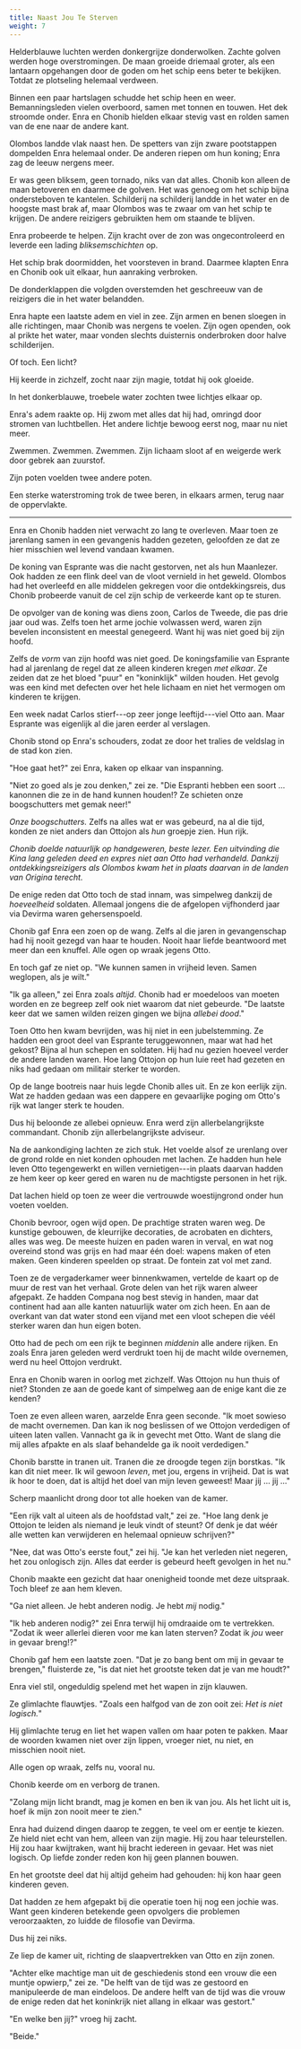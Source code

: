 ```yaml
---
title: Naast Jou Te Sterven
weight: 7
---
```

Helderblauwe luchten werden donkergrijze donderwolken. Zachte golven werden hoge overstromingen. De maan groeide driemaal groter, als een lantaarn opgehangen door de goden om het schip eens beter te bekijken. Totdat ze plotseling helemaal verdween.

Binnen een paar hartslagen schudde het schip heen en weer. Bemanningsleden vielen overboord, samen met tonnen en touwen. Het dek stroomde onder. Enra en Chonib hielden elkaar stevig vast en rolden samen van de ene naar de andere kant.

Olombos landde vlak naast hen. De spetters van zijn zware pootstappen dompelden Enra helemaal onder. De anderen riepen om hun koning; Enra zag de leeuw nergens meer.

Er was geen bliksem, geen tornado, niks van dat alles. Chonib kon alleen de maan betoveren en daarmee de golven. Het was genoeg om het schip bijna ondersteboven te kantelen. Schilderij na schilderij landde in het water en de hoogste mast brak af, maar Olombos was te zwaar om van het schip te krijgen. De andere reizigers gebruikten hem om staande te blijven.

Enra probeerde te helpen. Zijn kracht over de zon was ongecontroleerd en leverde een lading _bliksemschichten_ op.

Het schip brak doormidden, het voorsteven in brand. Daarmee klapten Enra en Chonib ook uit elkaar, hun aanraking verbroken.

De donderklappen die volgden overstemden het geschreeuw van de reizigers die in het water belandden. 

Enra hapte een laatste adem en viel in zee. Zijn armen en benen sloegen in alle richtingen, maar Chonib was nergens te voelen. Zijn ogen openden, ook al prikte het water, maar vonden slechts duisternis onderbroken door halve schilderijen.

Of toch. Een licht?

Hij keerde in zichzelf, zocht naar zijn magie, totdat hij ook gloeide.

In het donkerblauwe, troebele water zochten twee lichtjes elkaar op.

Enra's adem raakte op. Hij zwom met alles dat hij had, omringd door stromen van luchtbellen. Het andere lichtje bewoog eerst nog, maar nu niet meer.

Zwemmen. Zwemmen. Zwemmen. Zijn lichaam sloot af en weigerde werk door gebrek aan zuurstof. 

Zijn poten voelden twee andere poten.

Een sterke waterstroming trok de twee beren, in elkaars armen, terug naar de oppervlakte.

___

Enra en Chonib hadden niet verwacht zo lang te overleven. Maar toen ze jarenlang samen in een gevangenis hadden gezeten, geloofden ze dat ze hier misschien wel levend vandaan kwamen.

De koning van Esprante was die nacht gestorven, net als hun Maanlezer. Ook hadden ze een flink deel van de vloot vernield in het geweld. Olombos had het overleefd en alle middelen gekregen voor die ontdekkingsreis, dus Chonib probeerde vanuit de cel zijn schip de verkeerde kant op te sturen.

De opvolger van de koning was diens zoon, Carlos de Tweede, die pas drie jaar oud was. Zelfs toen het arme jochie volwassen werd, waren zijn bevelen inconsistent en meestal genegeerd. Want hij was niet goed bij zijn hoofd.

Zelfs de _vorm_ van zijn hoofd was niet goed. De koningsfamilie van Esprante had al jarenlang de regel dat ze alleen kinderen kregen _met elkaar_. Ze zeiden dat ze het bloed "puur" en "koninklijk" wilden houden. Het gevolg was een kind met defecten over het hele lichaam en niet het vermogen om kinderen te krijgen.

Een week nadat Carlos stierf---op zeer jonge leeftijd---viel Otto aan. Maar Esprante was eigenlijk al die jaren eerder al verslagen.

Chonib stond op Enra's schouders, zodat ze door het tralies de veldslag in de stad kon zien. 

"Hoe gaat het?" zei Enra, kaken op elkaar van inspanning.

"Niet zo goed als je zou denken," zei ze. "Die Espranti hebben een soort ... kanonnen die ze in de hand kunnen houden!? Ze schieten onze boogschutters met gemak neer!"

_Onze boogschutters._ Zelfs na alles wat er was gebeurd, na al die tijd, konden ze niet anders dan Ottojon als _hun_ groepje zien. Hun rijk. 

_Chonib doelde natuurlijk op handgeweren, beste lezer. Een uitvinding die Kina lang geleden deed en expres niet aan Otto had verhandeld. Dankzij ontdekkingsreizigers als Olombos kwam het in plaats daarvan in de landen van Origina terecht._

De enige reden dat Otto toch de stad innam, was simpelweg dankzij de _hoeveelheid_ soldaten. Allemaal jongens die de afgelopen vijfhonderd jaar via Devirma waren gehersenspoeld.

Chonib gaf Enra een zoen op de wang. Zelfs al die jaren in gevangenschap had hij nooit gezegd van haar te houden. Nooit haar liefde beantwoord met meer dan een knuffel. Alle ogen op wraak jegens Otto.

En toch gaf ze niet op. "We kunnen samen in vrijheid leven. Samen weglopen, als je wilt."

"Ik ga alleen," zei Enra zoals _altijd_. Chonib had er moedeloos van moeten worden en ze begreep zelf ook niet waarom dat niet gebeurde. "De laatste keer dat we samen wilden reizen gingen we bijna _allebei dood_."

Toen Otto hen kwam bevrijden, was hij niet in een jubelstemming. Ze hadden een groot deel van Esprante teruggewonnen, maar wat had het gekost? Bijna al hun schepen en soldaten. Hij had nu gezien hoeveel verder de andere landen waren. Hoe lang Ottojon op hun luie reet had gezeten en niks had gedaan om militair sterker te worden.

Op de lange bootreis naar huis legde Chonib alles uit. En ze kon eerlijk zijn. Wat ze hadden gedaan was een dappere en gevaarlijke poging om Otto's rijk wat langer sterk te houden.

Dus hij beloonde ze allebei opnieuw. Enra werd zijn allerbelangrijkste commandant. Chonib zijn allerbelangrijkste adviseur.

Na de aankondiging lachten ze zich stuk. Het voelde alsof ze urenlang over de grond rolde en niet konden ophouden met lachen. Ze hadden hun hele leven Otto tegengewerkt en willen vernietigen---in plaats daarvan hadden ze hem keer op keer gered en waren nu de machtigste personen in het rijk.

Dat lachen hield op toen ze weer die vertrouwde woestijngrond onder hun voeten voelden.

Chonib bevroor, ogen wijd open. De prachtige straten waren weg. De kunstige gebouwen, de kleurrijke decoraties, de acrobaten en dichters, alles was weg. De meeste huizen en paden waren in verval, en wat nog overeind stond was grijs en had maar één doel: wapens maken of eten maken. Geen kinderen speelden op straat. De fontein zat vol met zand.

Toen ze de vergaderkamer weer binnenkwamen, vertelde de kaart op de muur de rest van het verhaal. Grote delen van het rijk waren alweer afgepakt. Ze hadden Compana nog best stevig in handen, maar dat continent had aan alle kanten natuurlijk water om zich heen. En aan de overkant van dat water stond een vijand met een vloot schepen die véél sterker waren dan hun eigen boten.

Otto had de pech om een rijk te beginnen _middenin_ alle andere rijken. En zoals Enra jaren geleden werd verdrukt toen hij de macht wilde overnemen, werd nu heel Ottojon verdrukt.

Enra en Chonib waren in oorlog met zichzelf. Was Ottojon nu hun thuis of niet? Stonden ze aan de goede kant of simpelweg aan de enige kant die ze kenden?

Toen ze even alleen waren, aarzelde Enra geen seconde. "Ik moet sowieso de macht overnemen. Dan kan ik nog beslissen of we Ottojon verdedigen of uiteen laten vallen. Vannacht ga ik in gevecht met Otto. Want de slang die mij alles afpakte en als slaaf behandelde ga ik nooit verdedigen."

Chonib barstte in tranen uit. Tranen die ze droogde tegen zijn borstkas. "Ik kan dit niet meer. Ik wil gewoon _leven_, met jou, ergens in vrijheid. Dat is wat ik hoor te doen, dat is altijd het doel van mijn leven geweest! Maar jij ... jij ..."

Scherp maanlicht drong door tot alle hoeken van de kamer.

"Een rijk valt al uiteen als de hoofdstad valt," zei ze. "Hoe lang denk je Ottojon te leiden als niemand je leuk vindt of steunt? Of denk je dat wéér alle wetten kan verwijderen en helemaal opnieuw schrijven?"

"Nee, dat was Otto's eerste fout," zei hij. "Je kan het verleden niet negeren, het zou onlogisch zijn. Alles dat eerder is gebeurd heeft gevolgen in het nu."

Chonib maakte een gezicht dat haar onenigheid toonde met deze uitspraak. Toch bleef ze aan hem kleven.

"Ga niet alleen. Je hebt anderen nodig. Je hebt _mij_ nodig."

"Ik heb anderen nodig?" zei Enra terwijl hij omdraaide om te vertrekken. "Zodat ik weer allerlei dieren voor me kan laten sterven? Zodat ik _jou_ weer in gevaar breng!?"

Chonib gaf hem een laatste zoen. "Dat je zo bang bent om mij in gevaar te brengen," fluisterde ze, "is dat niet het grootste teken dat je van me houdt?"

Enra viel stil, ongeduldig spelend met het wapen in zijn klauwen.

Ze glimlachte flauwtjes. "Zoals een halfgod van de zon ooit zei: _Het is niet logisch._"

Hij glimlachte terug en liet het wapen vallen om haar poten te pakken. Maar de woorden kwamen niet over zijn lippen, vroeger niet, nu niet, en misschien nooit niet.

Alle ogen op wraak, zelfs nu, vooral nu.

Chonib keerde om en verborg de tranen. 

"Zolang mijn licht brandt, mag je komen en ben ik van jou. Als het licht uit is, hoef ik mijn zon nooit meer te zien."

Enra had duizend dingen daarop te zeggen, te veel om er eentje te kiezen. Ze hield niet echt van hem, alleen van zijn magie. Hij zou haar teleurstellen. Hij zou haar kwijtraken, want hij bracht iedereen in gevaar. Het was niet logisch. Op liefde zonder reden kon hij geen plannen bouwen.

En het grootste deel dat hij altijd geheim had gehouden: hij kon haar geen kinderen geven. 

Dat hadden ze hem afgepakt bij die operatie toen hij nog een jochie was. Want geen kinderen betekende geen opvolgers die problemen veroorzaakten, zo luidde de filosofie van Devirma.

Dus hij zei niks.

Ze liep de kamer uit, richting de slaapvertrekken van Otto en zijn zonen.

"Achter elke machtige man uit de geschiedenis stond een vrouw die een muntje opwierp," zei ze. "De helft van de tijd was ze gestoord en manipuleerde de man eindeloos. De andere helft van de tijd was die vrouw de enige reden dat het koninkrijk niet allang in elkaar was gestort."

"En welke ben jij?" vroeg hij zacht.

"Beide."